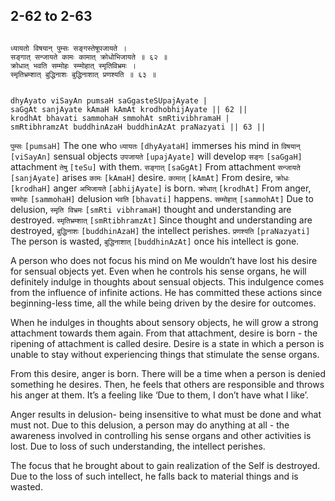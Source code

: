 ## 2-62 to 2-63


```shloka-sa

ध्यायतो विषयान् पुम्सः सङ्गस्तेषूपजायते ।
सङ्गात् सन्जायते कामः कामात् क्रोधोभिजायते ॥ ६२ ॥
क्रोधात् भवति सम्मोहः स्म्मोहात् स्मृतिविभ्रमः ।
स्मृतिभ्रम्शात् बुद्धिनाशः बुद्धिनाशात् प्रणश्यति ॥ ६३ ॥

```
```shloka-sa-hk

dhyAyato viSayAn pumsaH saGgasteSUpajAyate |
saGgAt sanjAyate kAmaH kAmAt krodhobhijAyate || 62 ||
krodhAt bhavati sammohaH smmohAt smRtivibhramaH |
smRtibhramzAt buddhinAzaH buddhinAzAt praNazyati || 63 ||

```
`पुम्सः` `[pumsaH]` The one who `ध्यायतः` `[dhyAyataH]` immerses his mind in `विषयान्` `[viSayAn]` sensual objects `उपजायते` `[upajAyate]` will develop `सङ्गः` `[saGgaH]` attachment `तेषु` `[teSu]` with them. `सङ्गात्` `[saGgAt]` From attachment `सन्जायते` `[sanjAyate]` arises `कामः` `[kAmaH]` desire. `कामात्` `[kAmAt]` From desire, `क्रोधः` `[krodhaH]` anger `अभिजायते` `[abhijAyate]` is born. `क्रोधात्` `[krodhAt]` From anger, `सम्मोहः` `[sammohaH]` delusion `भवति` `[bhavati]` happens. `सम्मोहात्` `[sammohAt]` Due to delusion, `स्मृति विभ्रमः` `[smRti vibhramaH]` thought and understanding are destroyed. `स्मृतिभ्रम्शात्` `[smRtibhramzAt]` Since thought and understanding are destroyed, `बुद्धिनाशः` `[buddhinAzaH]` the intellect perishes. `प्रणश्यति` `[praNazyati]` The person is wasted, `बुद्धिनाशात्` `[buddhinAzAt]` once his intellect is gone.

A person who does not focus his mind on Me wouldn’t have lost his desire for sensual objects yet. Even when he controls his sense organs, he will definitely indulge in thoughts about sensual objects. This indulgence comes from the influence of infinite actions. He has committed these actions since beginning-less time, all the while being driven by the desire for outcomes.

When he indulges in thoughts about sensory objects, he will grow a strong attachment towards them again. From that attachment, desire is born - the ripening of attachment is called desire. Desire is a state in which a person is unable to stay without experiencing things that stimulate the sense organs. 

From this desire, anger is born. There will be a time when a person is denied something he desires. Then, he feels that others are responsible and throws his anger at them. It’s a feeling like ‘Due to them, I don’t have what I like’.

Anger results in delusion- being insensitive to what must be done and what must not. Due to this delusion, a person may do anything at all - the awareness involved in controlling his sense organs and other activities is lost. Due to loss of such understanding, the intellect perishes. 

The focus that he brought about to gain realization of the Self is destroyed. Due to the loss of such intellect, he falls back to material things and is wasted.


